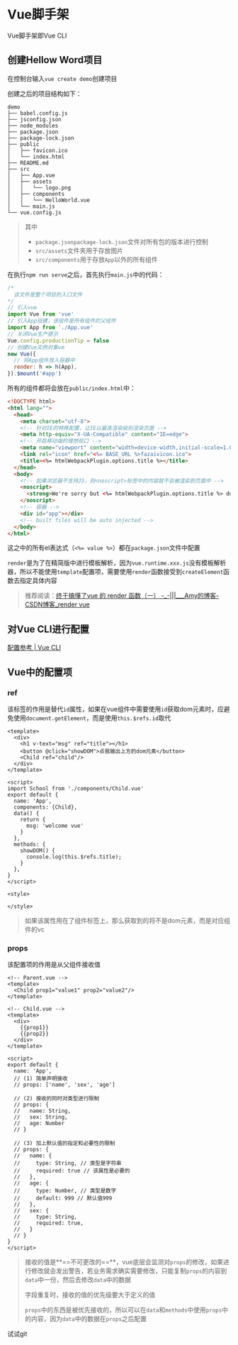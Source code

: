 # Vue脚手架

Vue脚手架即Vue CLI

## 创建Hellow Word项目

在控制台输入`vue create demo`创建项目

创建之后的项目结构如下：

```plaintext
demo
├── babel.config.js
├── jsconfig.json
├── node_modules
├── package.json
├── package-lock.json
├── public
│   ├── favicon.ico
│   └── index.html
├── README.md
├── src
│   ├── App.vue
│   ├── assets
│   │   └── logo.png
│   ├── components
│   │   └── HelloWorld.vue
│   └── main.js
└── vue.config.js
```

>   其中
>
>   -   `package.jsonpackage-lock.json`文件对所有包的版本进行控制
>   -   `src/assets`文件夹用于存放图片
>   -   `src/components`用于存放`App`以外的所有组件

在执行`npm run serve`之后，首先执行`main.js`中的代码：

```javascript
/*
  该文件是整个项目的入口文件
*/
// 引入vue
import Vue from 'vue'
// 引入App组建，该组件是所有组件的父组件
import App from './App.vue'
// 关闭Vue生产提示
Vue.config.productionTip = false
// 创建Vue实例对象vm
new Vue({
  // 将App组件放入容器中
  render: h => h(App),
}).$mount('#app')
```

所有的组件都将会放在`public/index.html`中：

```html
<!DOCTYPE html>
<html lang="">
  <head>
    <meta charset="utf-8">
    <!-- 针对IE的特殊配置，让IE以最高渲染级别渲染页面 -->
    <meta http-equiv="X-UA-Compatible" content="IE=edge">
    <!-- 开启移动端的理想视口 -->
    <meta name="viewport" content="width=device-width,initial-scale=1.0">
    <link rel="icon" href="<%= BASE_URL %>fazaivicon.ico">
    <title><%= htmlWebpackPlugin.options.title %></title>
  </head>
  <body>
    <!-- 如果浏览器不支持JS，则<noscript>标签中的内容就不会被渲染到页面中 -->
    <noscript>
      <strong>We're sorry but <%= htmlWebpackPlugin.options.title %> doesn't work properly without JavaScript enabled. Please enable it to continue.</strong>
    </noscript>
    <!-- 容器 -->
    <div id="app"></div>
    <!-- built files will be auto injected -->
  </body>
</html>
```

这之中的所有el表达式（`<%= value %>`）都在`package.json`文件中配置

`render`是为了在精简版中进行模板解析，因为`vue.runtime.xxx.js`没有模板解析器，所以不能使用`template`配置项，需要使用`render`函数接受到`createElement`函数去指定具体内容

>   推荐阅读：[终于搞懂了vue 的 render 函数（一） -\_-|||\_\_\_Amy的博客-CSDN博客\_render vue](https://blog.csdn.net/sansan_7957/article/details/83014838)

## 对Vue CLI进行配置

[配置参考 | Vue CLI](https://cli.vuejs.org/zh/config/)

## Vue中的配置项

### ref

该标签的作用是替代`id`属性，如果在vue组件中需要使用`id`获取dom元素时，应避免使用`document.getElement`，而是使用`this.$refs.id`取代

```vue
<template>
  <div>
    <h1 v-text="msg" ref="title"></h1>
    <button @click="showDOM">点我输出上方的dom元素</button>
    <Child ref="child"/>
  </div>
</template>

<script>
import School from './components/Child.vue'
export default {
  name: 'App',
  components: {Child},
  data() {
    return {
      msg: 'welcome vue'
    }
  },
  methods: {
    showDOM() {
      console.log(this.$refs.title);
    }
  },
}
</script>

<style>

</style>
```



>   如果该属性用在了组件标签上，那么获取到的将不是dom元素，而是对应组件的vc

### props

该配置项的作用是从父组件接收值

```vue
<!-- Parent.vue -->
<template>
  <Child prop1="value1" prop2="value2"/>
</template>
```

```vue
<!-- Child.vue -->
<template>
  <div>
    {{prop1}}
    {{prop2}}
  </div>
</template>

<script>
export default {
  name: 'App',
  // (1) 简单声明接收
  // props: ['name', 'sex', 'age']
  
  // (2) 接收的同时对类型进行限制
  // props: {
  //   name: String,
  //   sex: String,
  //   age: Number
  // }

  // (3) 加上默认值的指定和必要性的限制
  // props: {
  //   name: {
  //     type: String, // 类型是字符串
  //     required: true // 该属性是必要的
  //   },
  //   age: {
  //     type: Number, // 类型是数字
  //     default: 999 // 默认值999
  //   },
  //   sex: {
  //     type: String,
  //     required: true,
  //   }
  // }
}
</script>
```

>   接收的值是**==不可更改的==**，vue底层会监测对`props`的修改，如果进行修改就会发出警告，若业务需求确实需要修改，只能复制`props`的内容到`data`中一份，然后去修改`data`中的数据
>
>   字段重复时，接收的值的优先级要大于定义的值
>
>   `props`中的东西是被优先接收的，所以可以在`data`和`methods`中使用`props`中的内容，因为`data`中的数据在`props`之后配置

试试git
